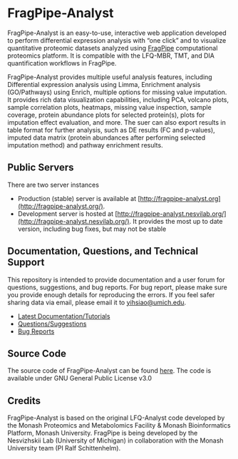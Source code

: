 # FragPipe-Analyst

FragPipe-Analyst is an easy-to-use, interactive web application developed to perform differential expression analysis with “one click” and to visualize quantitative proteomic datasets analyzed using [FragPipe](https://fragpipe.nesvilab.org/) computational proteomics platform. It is compatible with the LFQ-MBR, TMT, and DIA quantification workflows in FragPipe. 

FragPipe-Analyst provides multiple useful analysis features, including Differential expression analysis using Limma, Enrichment analysis (GO/Pathways) using Enrich, 
multiple options for missing value imputation. It provides rich data visualization capabilities, including PCA, volcano plots, sample correlation plots, heatmaps, missing value inspection, sample coverage, protein abundance plots for selected protein(s), plots for imputation effect evaluation, and more. The suer can also export results in table format for further analysis, such as DE results (FC and p-values), imputed data matrix (protein abundances after performing selected imputation method) and pathway enrichment results.

## Public Servers
There are two server instances
- Production (stable) server is available at [http://fragpipe-analyst.org](http://fragpipe-analyst.org/).
- Development server is hosted at [http://fragpipe-analyst.nesvilab.org/](http://fragpipe-analyst.nesvilab.org/). It provides the most up to date version, including bug fixes, but may not be stable 

## Documentation, Questions, and Technical Support 
This repository is intended to provide documentation and a user forum for questions, suggestions, and bug reports. For bug report, please make sure you provide enough details for reproducing the errors. If you feel safer sharing data via email, please email it to [yihsiao@umich.edu](yihsiao@umich.edu). 

- [Latest Documentation/Tutorials](https://github.com/MonashProteomics/FragPipe-Analyst/tree/main/docs)
- [Questions/Suggestions](https://github.com/Nesvilab/FragPipe-Analyst/discussions)
- [Bug Reports](https://github.com/Nesvilab/FragPipe-Analyst/issues)

## Source Code
The source code of FragPipe-Analyst can be found [here](https://github.com/MonashProteomics/FragPipe-Analyst).
The code is available under GNU General Public License v3.0

## Credits
FragPipe-Analyst is based on the original LFQ-Analyst code developed by the Monash Proteomics and Metabolomics Facility & Monash Bioinformatics Platform, Monash University. FragPipe is being developed by the Nesvizhskii Lab (University of Michigan) in collaboration with the Monash University team (PI Ralf Schittenhelm).

